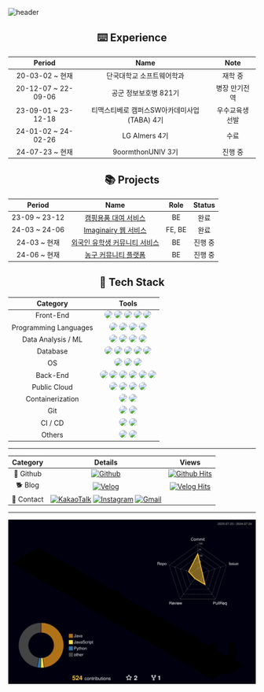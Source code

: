![header](https://capsule-render.vercel.app/api?type=waving&color=gradient&height=120&animation=fadeIn&section=footer&text=🐶🐾🦴&fontAlign=70)


<div align="center">
  
## ⌨️ Experience  
| Period | Name | Note |
|:-:|:-:|:-:|
| 20-03-02 ~ 현재 | 단국대학교 소프트웨어학과 | 재학 중 |
| 20-12-07 ~ 22-09-06 | 공군 정보보호병 821기 | 병장 만기전역 |
| 23-09-01 ~ 23-12-18 | 티맥스티베로 캠퍼스SW아카데미사업(TABA) 4기 | 우수교육생 선발 |
| 24-01-02 ~ 24-02-26 | LG AImers 4기 | 수료 |
| 24-07-23 ~ 현재 | 9oormthonUNIV 3기 | 진행 중 |

</div>

<div align="center">
  
## 📚 Projects
|Period|Name|Role|Status|
|:-:|:-:|:-:|:-:|
|23-09 ~ 23-12|[캠핑용품 대여 서비스](https://github.com/TABA4-9)|BE|완료|
|24-03 ~ 24-06|[Imaginairy 웹 서비스](https://github.com/DKU-CloudComputing)|FE, BE|완료|
|24-03 ~ 현재|[외국인 유학생 커뮤니티 서비스](https://github.com/DKU-CapstoneDesign)|BE|진행 중|
|24-06 ~ 현재|[농구 커뮤니티 플랫폼](https://github.com/Alley-Oops-App)|BE|진행 중|

</div>

<div align="center">
  
## 🔨 Tech Stack
|Category|Tools|
|:-:|:-:|
|Front-End|<img src="https://img.shields.io/badge/HTML5-E34F26?style=flat&logo=html5&logoColor=white" style="border-radius: 8px;"> <img src="https://img.shields.io/badge/CSS3-1572B6?style=flat&logo=css3&logoColor=white" style="border-radius: 8px;"> <img src="https://img.shields.io/badge/JavaScript-F7DF1E?style=flat&logo=javascript&logoColor=white" style="border-radius: 8px;"> <img src="https://img.shields.io/badge/Bootstrap-7952B3?style=flat&logo=bootstrap&logoColor=white" style="border-radius: 8px;"> <img src="https://img.shields.io/badge/React-61DAFB?style=flat&logo=react&logoColor=white" style="border-radius: 8px;">|
|Programming Languages|<img src="https://img.shields.io/badge/C-A8B9CC?style=flat&logo=C&logoColor=white" style="border-radius: 8px;"> <img src="https://img.shields.io/badge/C++-00599C?style=flat&logo=cplusplus&logoColor=white" style="border-radius: 8px;"> <img src="https://img.shields.io/badge/Java-007396?style=flat&logo=openjdk&logoColor=white" style="border-radius: 8px;"> <img src="https://img.shields.io/badge/Python-3776AB?style=flat&logo=python&logoColor=white" style="border-radius: 8px;">|
|Data Analysis / ML|<img src="https://img.shields.io/badge/Numpy-%23013243.svg?style=flat&logo=numpy&logoColor=white" style="border-radius: 8px;"> <img src="https://img.shields.io/badge/Pandas-%23150458.svg?style=flat&logo=pandas&logoColor=white" style="border-radius: 8px;"> <img src="https://img.shields.io/badge/Matplotlib-%23ffffff.svg?style=flat&logo=Matplotlib&logoColor=black" style="border-radius: 8px;"> <img src="https://img.shields.io/badge/Scikit--learn-%23F7931E.svg?style=flat&logo=scikit-learn&logoColor=white" style="border-radius: 8px;">|
|Database|<img src="https://img.shields.io/badge/MySQL-4479A1?style=flat&logo=mysql&logoColor=white" style="border-radius: 8px;"> <img src="https://img.shields.io/badge/MariaDB-003545?style=flat&logo=mariadb&logoColor=white" style="border-radius: 8px;"> <img src="https://img.shields.io/badge/Oracle-F80000?style=flat&logo=oracle&logoColor=white" style="border-radius: 8px;"> <img src="https://img.shields.io/badge/Tibero6-3F48CC?style=flat&logo=tibero&logoColor=white" style="border-radius: 8px;"> <img src="https://img.shields.io/badge/MongoDB-%234ea94b.svg?style=flat&logo=mongodb&logoColor=white" style="border-radius: 8px;">|
|OS|<img src="https://img.shields.io/badge/Linux-FCC624?style=flat&logo=linux&logoColor=black" style="border-radius: 8px;"> <img src="https://img.shields.io/badge/Ubuntu-E95420?style=flat&logo=ubuntu&logoColor=white" style="border-radius: 8px;"> <img src="https://img.shields.io/badge/CentOS-002260?style=flat&logo=centos&logoColor=F0F0F0" style="border-radius: 8px;">|
|Back-End|<img src="https://img.shields.io/badge/Spring Boot-6DB33F?style=flat&logo=spring boot&logoColor=white" style="border-radius: 8px;"> <img src="https://img.shields.io/badge/Thymeleaf-%23005C0F.svg?style=flat&logo=Thymeleaf&logoColor=white" style="border-radius: 8px;"> <img src="https://img.shields.io/badge/Gradle-02303A.svg?style=flat&logo=Gradle&logoColor=white" style="border-radius: 8px;"> <img src="https://img.shields.io/badge/Flask-000000?style=flat&logo=flask&logoColor=white" style="border-radius: 8px;"> <img src="https://img.shields.io/badge/Nginx-%23009639.svg?style=flat&logo=nginx&logoColor=white" style="border-radius: 8px;"> <img src="https://img.shields.io/badge/Hibernate-59666C?style=flat&logo=hibernate&logoColor=white" style="border-radius: 8px;">|
|Public Cloud|<img src="https://img.shields.io/badge/AWS-232F3E?style=flat&logo=amazon web services&logoColor=white" style="border-radius: 8px;"> <img src="https://img.shields.io/badge/AWS EC2-FF9900?style=flat&logo=amazon ec2&logoColor=white" style="border-radius: 8px;"> <img src="https://img.shields.io/badge/AWS RDS-527FFF?style=flat&logo=amazon rds&logoColor=white" style="border-radius: 8px;"> <img src="https://img.shields.io/badge/AWS S3-569A31?style=flat&logo=amazon rds&logoColor=white" style="border-radius: 8px;">|
|Containerization|<img src="https://img.shields.io/badge/Docker-%230db7ed.svg?style=flat&logo=docker&logoColor=white" style="border-radius: 8px;"> <img src="https://img.shields.io/badge/Kubernetes-%23326ce5.svg?style=flat&logo=kubernetes&logoColor=white" style="border-radius: 8px;">|
|Git|<img src="https://img.shields.io/badge/Git-F05032?style=flat&logo=git&logoColor=white" style="border-radius: 8px;"> <img src="https://img.shields.io/badge/Github-181717?style=flat&logo=github&logoColor=white" style="border-radius: 8px;">|
|CI / CD|<img src="https://img.shields.io/badge/Github%20Actions-%232671E5.svg?style=flat&logo=githubactions&logoColor=white" style="border-radius: 8px;"> <img src="https://img.shields.io/badge/Jenkins-%232C5263.svg?style=flat&logo=jenkins&logoColor=white" style="border-radius: 8px;">|
|Others|<img src="https://img.shields.io/badge/Yaml-%23ffffff.svg?style=flat&logo=yaml&logoColor=151515" style="border-radius: 8px;"> <img src="https://img.shields.io/badge/Postman-FF6C37?style=flat&logo=postman&logoColor=white" style="border-radius: 8px;">|

</div>
  
---

<div align="center">
  
|Category| Details | Views |
|:-:|:-:|:-:|
|🐙 Github|[![Github](https://img.shields.io/badge/Github-181717?style=flat&logo=Github&logoColor=white)](https://github.com/digitpic)|[![Github Hits](https://hits.seeyoufarm.com/api/count/incr/badge.svg?url=https%3A%2F%2Fgithub.com%2Fdigitpic%2F&count_bg=%2379C83D&title_bg=%23181717&icon=cliqz.svg&icon_color=%23E7E7E7&title=GITHUB&edge_flat=false)](https://hits.seeyoufarm.com)|
|🐕 Blog|[![Velog](https://img.shields.io/badge/Velog-20c997?style=flat&logo=Vimeo&logoColor=white)](https://velog.io/@digitpic)|[![Velog Hits](https://hits.seeyoufarm.com/api/count/incr/badge.svg?url=https://velog.io/@digitpic&count_bg=%2379C83D&title_bg=%2320c997&icon=cliqz.svg&icon_color=white&title=Velog&edge_flat=false)](https://hits.seeyoufarm.com)|
|📳 Contact|[![KakaoTalk](https://img.shields.io/badge/KakaoTalk-FFCD00?style=flat&logoColor=black&logo=KakaoTalk)](https://open.kakao.com/o/s26rBC9f) [![Instagram](https://img.shields.io/badge/Instagram-E4405F?style=flat&logo=Instagram&logoColor=white)](https://www.instagram.com/_di.pic) [![Gmail](https://img.shields.io/badge/Gmail-EA4335?style=flat&logo=Gmail&logoColor=white)](mailto:jkw5033@gmail.com)| |

</div>

---
![digitpic's GitHub stats](./profile-3d-contrib/profile-night-rainbow.svg)
